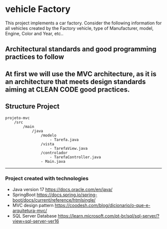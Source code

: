 # vehicle Factory
This project implements a car factory. Consider the following information for all vehicles created by the 
Factory vehicle, type of Manufacturer, model, Engine, Color and Year, etc..

## Architectural standards and good programming practices to follow
At first we will use the MVC architecture, as it is an architecture that meets design standards aiming at CLEAN CODE
good practices.
----------------------------------------------------------------------------------------------------------
## Structure Project
````
projeto-mvc
    /src
        /main
            /java
                /modelo
                    - Tarefa.java
                /vista
                    - TarefaView.java
                /controlador
                    - TarefaController.java
                - Main.java
````
----------------------------------------------------------------------------------------------
### Project created with technologies
* Java version 17 https://docs.oracle.com/en/java/
* SpringBoot https://docs.spring.io/spring-boot/docs/current/reference/htmlsingle/
* MVC design pattern https://coodesh.com/blog/dicionario/o-que-e-arquitetura-mvc/
* SQL Server Database https://learn.microsoft.com/pt-br/sql/sql-server/?view=sql-server-ver16
